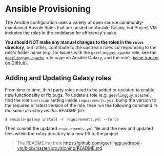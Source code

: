 # Ansible Provisioning

The Ansible configuration uses a variety of open source community-maintained Ansible Roles that are hosted on Ansible Galaxy, but Project VM includes the roles in the codebase for efficiency's sake.

**You should NOT make any manual changes to the roles in the `roles` directory**, but rather, contribute to the upstream roles corresponding to the role's folder name (e.g. for issues with the `geerlingguy.apache` role, see the [`geerlingguy.apache`](https://galaxy.ansible.com/geerlingguy/apache/) role page on Ansible Galaxy, and the role's [issue tracker on GitHub](https://github.com/geerlingguy/ansible-role-apache/issues)).

## Adding and Updating Galaxy roles

From time to time, third party roles need to be added or updated to enable new functionality or fix bugs. To update a role (e.g. `geerlingguy.apache`), find the role's `version` setting inside `requirements.yml`, bump the version to the required or latest version of the role, then run the following command _in the same directory as this README file_:

    $ ansible-galaxy install -r requirements.yml --force

Then commit the updated `requirements.yml` file and the new and updated files within the `roles` directory in a new PR to the project.

> The README.md from https://github.com/geerlingguy/drupal-vm/blob/master/provisioning/README.md
